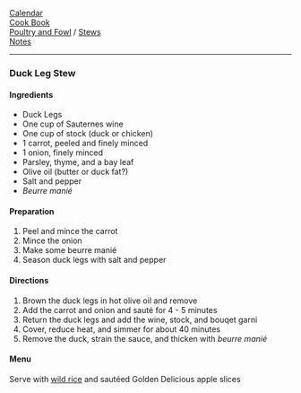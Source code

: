 [Calendar](https://github.com/vmsmith/EDT/blob/master/calendar.md)    
[Cook Book](https://github.com/vmsmith/CookBook/blob/master/README.md)         
[Poultry and Fowl](https://github.com/vmsmith/CookBook/blob/master/poultry_fowl.md) / [Stews](https://github.com/vmsmith/CookBook/blob/master/stews.md)   
[Notes](https://github.com/vmsmith/CookBook/blob/master/notes.md)   

-----  

### Duck Leg Stew  

#### Ingredients  

* Duck Legs  
* One cup of Sauternes wine    
* One cup of stock (duck or chicken)    
* 1 carrot, peeled and finely minced  
* 1 onion, finely minced  
* Parsley, thyme, and a bay leaf  
* Olive oil (butter or duck fat?)  
* Salt and pepper  
* *Beurre manié*  

#### Preparation  

1. Peel and mince the carrot  
2. Mince the onion  
3. Make some beurre manié  
3. Season duck legs with salt and pepper  

#### Directions  

1. Brown the duck legs in hot olive oil and remove  
2. Add the carrot and onion and sauté for 4 - 5 minutes  
3. Return the duck legs and add the wine, stock, and bouqet garni  
4. Cover, reduce heat, and simmer for about 40 minutes  
5. Remove the duck, strain the sauce, and thicken with *beurre manié*   

#### Menu  

Serve with [wild rice](https://github.com/vmsmith/CookBook/blob/master/rice_wild.md) and sautéed Golden Delicious apple slices  
